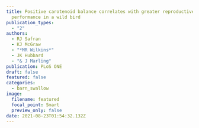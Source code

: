 ```yaml
---
title: Positive carotenoid balance correlates with greater reproductive
  performance in a wild bird
publication_types:
  - "2"
authors:
  - RJ Safran
  - KJ McGraw
  - "*MR Wilkins*"
  - JK Hubbard
  - "& J Marling"
publication: PLoS ONE
draft: false
featured: false
categories:
  - barn_swallow
image:
  filename: featured
  focal_point: Smart
  preview_only: false
date: 2021-08-23T01:54:32.132Z
---
```

